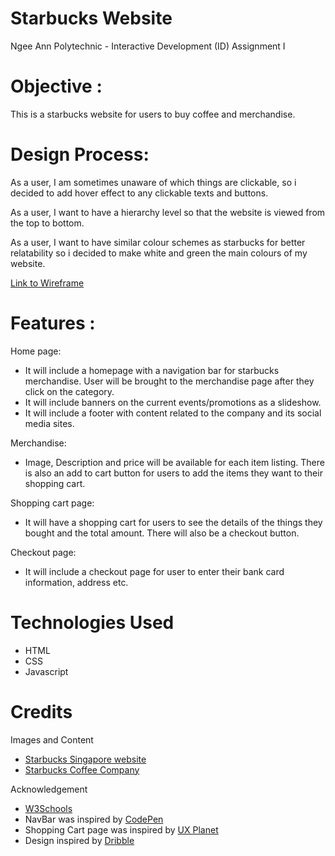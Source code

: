 # Starbucks Website

Ngee Ann Polytechnic - Interactive Development (ID) Assignment I

# Objective :

This is a starbucks website for users to buy coffee and merchandise.

# Design Process:

As a user, I am sometimes unaware of which things are clickable, so i decided to add hover effect to any clickable texts and buttons.

As a user, I want to have a hierarchy level so that the website is viewed from the top to bottom.

As a user, I want to have similar colour schemes as starbucks for better relatability so i decided to make white and green the main colours of my website.

[Link to Wireframe](https://xd.adobe.com/view/3a7223c1-9222-46d4-af8e-2bbc6678f171-6f21/)

# Features :

Home page:

- It will include a homepage with a navigation bar for starbucks merchandise. User will be brought to the merchandise page after they click on the category.
- It will include banners on the current events/promotions as a slideshow.
- It will include a footer with content related to the company and its social media sites.

Merchandise:

- Image, Description and price will be available for each item listing. There is also an add to cart button for users to add the items they want to their shopping cart.

Shopping cart page:

- It will have a shopping cart for users to see the details of the things they bought and the total amount. There will also be a checkout button.

Checkout page:

- It will include a checkout page for user to enter their bank card information, address etc.

# Technologies Used

- HTML
- CSS
- Javascript

# Credits

Images and Content

- [Starbucks Singapore website](https://www.starbucks.com.sg/)
- [Starbucks Coffee Company](https://www.starbucks.com/)

Acknowledgement

- [W3Schools](https://www.w3schools.com/html/)
- NavBar was inspired by [CodePen](https://codepen.io/themustafaomar/pen/VKbQye)
- Shopping Cart page was inspired by [UX Planet](https://uxplanet.org/how-to-create-a-shopping-cart-ui-using-html-css-e5db3cd55aa0)
- Design inspired by [Dribble](https://dribbble.com/tags/online_shopping_apps)
